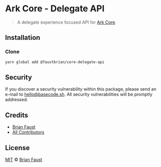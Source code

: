 # Ark Core - Delegate API

> A delegate experience focused API for [Ark Core](https://github.com/ArkEcosystem/core).

## Installation

### Clone

```bash
yarn global add @faustbrian/core-delegate-api
```

## Security

If you discover a security vulnerability within this package, please send an e-mail to hello@basecode.sh. All security vulnerabilities will be promptly addressed.

## Credits

-   [Brian Faust](https://github.com/faustbrian)
-   [All Contributors](../../contributors)

## License

[MIT](LICENSE) © [Brian Faust](https://basecode.sh)
